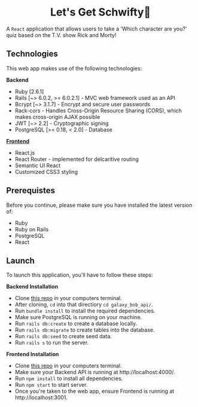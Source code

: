<h1 align="center">Let's Get Schwifty🧪</h1>

A `React` application that allows users to take a 'Which character are you?' quiz based on the T.V. show Rick and Morty!

## Technologies
This web app makes use of the following technologies:

**Backend**
- Ruby [2.6.1]
- Rails [~> 6.0.2, >= 6.0.2.1] - MVC web framework used as an API
- Bcrypt [~> 3.1.7] - Encrypt and secure user passwords
- Rack-cors - Handles Cross-Origin Resource Sharing (CORS), which makes cross-origin AJAX possible
- JWT [~> 2.2] - Cryptographic signing
- PostgreSQL [>= 0.18, < 2.0] - Database

[**Frontend**](https://github.com/rlc900/galaxybnb_frontend)
- React.js
- React Router - implemented for delcaritive routing
- Semantic UI React
- Customized CSS3 styling

## Prerequistes
Before you continue, please make sure you have installed the latest version of:
- Ruby
- Ruby on Rails
- PostgreSQL
- React

## Launch
To launch this application, you'll have to follow these steps:

**Backend Installation**
- Clone [this repo](https://github.com/rlc900/rick-and-morty-quiz-backend.git) in your computers terminal.
- After cloning, `cd` into that directiory `cd galaxy_bnb_api/`.
- Run `bundle install` to install the required dependencies.
- Make sure PostgreSQL is running on your machine.
- Run `rails db:create` to create a database locally.
- Run `rails db:migrate` to create tables into the database.
- Run `rails db:seed` to create seed data.
- Run `rails s` to run the server.

**Frontend Installation**
- Clone [this repo](https://github.com/rlc900/rick-and-morty-quiz-frontend.git) in your computers terminal.
- Make sure your Backend API is running at http://localhost:4000/.
- Run `npm install` to install all dependencies.
- Run `npm start` to start server.
- Once you're taken to the web app, ensure Frontend is running at http://localhost:3001.
